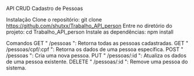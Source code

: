 API CRUD Cadastro de Pessoas

Instalação
Clone o repositório: git clone https://github.com/shutxx/Trabalho_API_person
Entre no diretório do projeto: cd Trabalho_API_person
Instale as dependências: npm install

Comandos
GET " /pessoas ": Retorna todas as pessoas cadastradas.
GET " /pessoas/cpf/:cpf ": Retorna os dados de uma pessoa específica.
POST " /pessoas ": Cria uma nova pessoa.
PUT " /pessoas/:id ": Atualiza os dados de uma pessoa existente.
DELETE " /pessoas/:id ": Remove uma pessoa do sistema.


